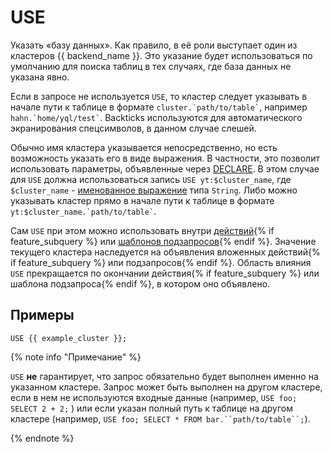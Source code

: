 # USE

Указать «базу данных». Как правило, в её роли выступает один из кластеров {{ backend_name }}. Это указание будет использоваться по умолчанию для поиска таблиц в тех случаях, где база данных не указана явно.

Если в запросе не используется `USE`, то кластер следует указывать в начале пути к таблице в формате ``` cluster.`path/to/table` ```, например ``` hahn.`home/yql/test` ```. Backticks используются для автоматического экранирования спецсимволов, в данном случае слешей.

Обычно имя кластера указывается непосредственно, но есть возможность указать его в виде выражения. В частности, это позволит использовать параметры, объявленные через [DECLARE](../declare.md).
В этом случае для `USE` должна использоваться запись ```USE yt:$cluster_name```, где `$cluster_name` - [именованное выражение](../expressions.md#named-nodes) типа `String`.
Либо можно указывать кластер прямо в начале пути к таблице в формате ``` yt:$cluster_name.`path/to/table` ```.

Сам `USE` при этом можно использовать внутри [действий](../action.md){% if feature_subquery %} или [шаблонов подзапросов](../subquery.md){% endif %}. Значение текущего кластера наследуется на объявления вложенных действий{% if feature_subquery %}  или подзапросов{% endif %}. Область влияния `USE` прекращается по окончании действия{% if feature_subquery %}  или шаблона подзапроса{% endif %}, в котором оно объявлено.

## Примеры

```yql
USE {{ example_cluster }};
```

{% note info "Примечание" %}

`USE` **не** гарантирует, что запрос обязательно будет выполнен именно на указанном кластере. Запрос может быть выполнен на другом кластере, если в нем не используются входные данные (например, `USE foo; SELECT 2 + 2;` ) или если указан полный путь к таблице на другом кластере (например, `USE foo; SELECT * FROM bar.``path/to/table``;`).

{% endnote %}
